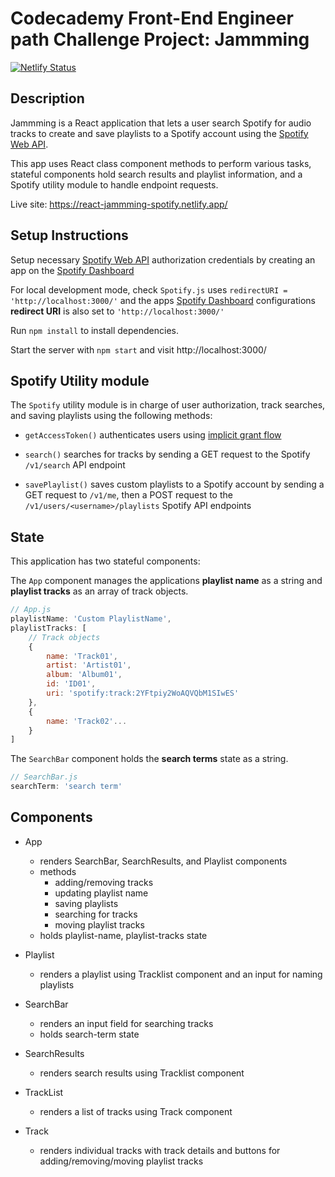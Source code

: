 # Codecademy Front-End Engineer path Challenge Project: Jammming

[![Netlify Status](https://api.netlify.com/api/v1/badges/e2ba751a-e875-47a2-8548-ce95a591b877/deploy-status)](https://app.netlify.com/sites/react-jammming-spotify/deploys)

## Description
Jammming is a React application that lets a user search Spotify for audio tracks to create and save playlists to a Spotify account using the [Spotify Web API](https://developer.spotify.com/documentation/web-api).

This app uses React class component methods to perform various tasks, stateful components hold search results and playlist information, and a Spotify utility module to handle endpoint requests.

Live site: https://react-jammming-spotify.netlify.app/


## Setup Instructions

Setup necessary [Spotify Web API](https://developer.spotify.com/documentation/web-api) authorization credentials by creating an app on the [Spotify Dashboard](https://developer.spotify.com/dashboard)

For local development mode, check `Spotify.js` uses `redirectURI = 'http://localhost:3000/'` and the apps [Spotify Dashboard](https://developer.spotify.com/dashboard) configurations __redirect URI__ is also set to `'http://localhost:3000/'` 

Run `npm install` to install dependencies.

Start the server with `npm start` and visit http://localhost:3000/

## Spotify Utility module

The `Spotify` utility module is in charge of user authorization, track searches, and saving playlists using the following methods:

* `getAccessToken()` authenticates users using [implicit grant flow](https://developer.spotify.com/documentation/web-api/tutorials/implicit-flow)

* `search()` searches for tracks by sending a GET request to the Spotify `/v1/search` API endpoint

* `savePlaylist()` saves custom playlists to a Spotify account by sending a GET request to `/v1/me`, then a POST request to the `/v1/users/<username>/playlists` Spotify API endpoints

## State

This application has two stateful components:  

The `App` component manages the applications __playlist name__ as a string and __playlist tracks__ as an array of track objects.

```js
// App.js
playlistName: 'Custom PlaylistName',
playlistTracks: [
    // Track objects
    {
        name: 'Track01',
        artist: 'Artist01',
        album: 'Album01',
        id: 'ID01',
        uri: 'spotify:track:2YFtpiy2WoAQVQbM1SIwES'
    },
    {
        name: 'Track02'...
    }
]
```
The `SearchBar` component holds the __search terms__ state as a string.
```js
// SearchBar.js
searchTerm: 'search term'
```
## Components

* App
  * renders SearchBar, SearchResults, and Playlist components
  * methods
    * adding/removing tracks
    * updating playlist name
    * saving playlists
    * searching for tracks
    * moving playlist tracks
  * holds playlist-name, playlist-tracks state

* Playlist
  * renders a playlist using Tracklist component and an input for naming playlists

* SearchBar
  * renders an input field for searching tracks
  * holds search-term state

* SearchResults
  * renders search results using Tracklist component

* TrackList
  * renders a list of tracks using Track component

* Track
  * renders individual tracks with track details and buttons for adding/removing/moving playlist tracks
